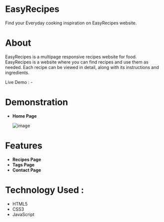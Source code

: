 # EasyRecipes
Find your Everyday cooking inspiration on EasyRecipes website. 

# About 
EasyRecipes is a multipage responsive recipes website for food. EasyRecipes is a website where you can find recipes and use them as needed.
Each recipe can be viewed in detail, along with its instructions and ingredients.

Live Demo : - 

# Demonstration

* **Home Page**

  ![image](https://github.com/shaziasheikh01/EasyRecipe/assets/125430575/49065fdd-4964-45f1-a9a2-d67f2026719e)

# Features 
* **Recipes Page**
* **Tags Page**
* **Contact Page**

# Technology Used :
* HTML5
* CSS3
* JavaScript




